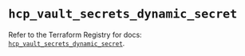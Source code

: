 # `hcp_vault_secrets_dynamic_secret`

Refer to the Terraform Registry for docs: [`hcp_vault_secrets_dynamic_secret`](https://registry.terraform.io/providers/hashicorp/hcp/0.108.0/docs/resources/vault_secrets_dynamic_secret).
